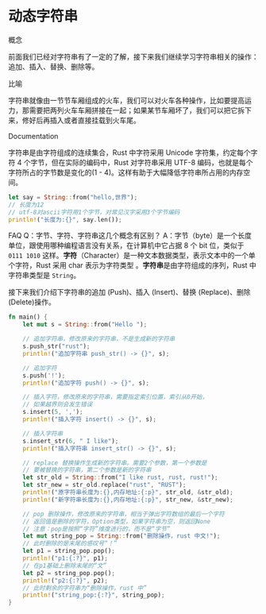 # 动态字符串

概念

前面我们已经对字符串有了一定的了解，接下来我们继续学习字符串相关的操作：追加、插入、替换、删除等。

比喻

字符串就像由一节节车厢组成的火车，我们可以对火车各种操作，比如要提高运力，那需要把两列火车车厢拼接在一起；如果某节车厢坏了，我们可以把它拆下来，修好后再插入或者直接挂载到火车尾。

Documentation

字符串是由字符组成的连续集合，Rust 中字符采用 Unicode 字符集，约定每个字符 4 个字节，但在实际的编码中，Rust 对字符串采用 UTF-8 编码，也就是每个字符所占的字节数是变化的(1 - 4)。这样有助于大幅降低字符串所占用的内存空间。

```rust
let say = String::from("hello,世界");
// 长度为12
// utf-8对ascii字符用1个字节，对常见汉字采用3个字节编码
println!("长度为:{}", say.len());
```

FAQ
Q：字节、字符、字符串这几个概念有区别？
A：字节（byte）是一个长度单位，跟使用哪种编程语言没有关系，在计算机中它占据 8 个 bit 位，类似于 `0111 1010` 这样。**字符**（Character）是一种文本数据类型，表示文本中的一个单个字符，Rust 采用 char 表示为字符类型 。**字符串**是由字符组成的序列，Rust 中字符串类型是 `String`。

接下来我们介绍下字符串的追加 (Push)、插入 (Insert)、替换 (Replace)、删除 (Delete)操作。

```rust
fn main() {
    let mut s = String::from("Hello ");

    // 追加字符串，修改原来的字符串，不是生成新的字符串
    s.push_str("rust");
    println!("追加字符串 push_str() -> {}", s);

    // 追加字符
    s.push('!');
    println!("追加字符 push() -> {}", s);

    // 插入字符，修改原来的字符串，需要指定索引位置，索引从0开始，
    // 如果越界则会发生错误
    s.insert(5, ',');
    println!("插入字符 insert() -> {}", s);

    // 插入字符串
    s.insert_str(6, " I like");
    println!("插入字符串 insert_str() -> {}", s);

    // replace 替换操作生成新的字符串。需要2个参数，第一个参数是
    // 要被替换的字符串，第二个参数是新的字符串
    let str_old = String::from("I like rust, rust, rust!");
    let str_new = str_old.replace("rust", "RUST");
    println!("原字符串长度为:{},内存地址:{:p}", str_old, &str_old);
    println!("新字符串长度为:{},内存地址:{:p}", str_new, &str_new);

    // pop 删除操作，修改原来的字符串，相当于弹出字符数组的最后一个字符
    // 返回值是删除的字符，Option类型，如果字符串为空，则返回None
    // 注意：pop是按照“字符”维度进行的，而不是“字节”
    let mut string_pop = String::from("删除操作，rust 中文!");
    // 此时删除的是末尾的感叹号“！”
    let p1 = string_pop.pop();
    println!("p1:{:?}", p1);
    // 在p1基础上删除末尾的“文”
    let p2 = string_pop.pop();
    println!("p2:{:?}", p2);
    // 此时剩余的字符串为“删除操作，rust 中”
    println!("string_pop:{:?}", string_pop);
}
```
